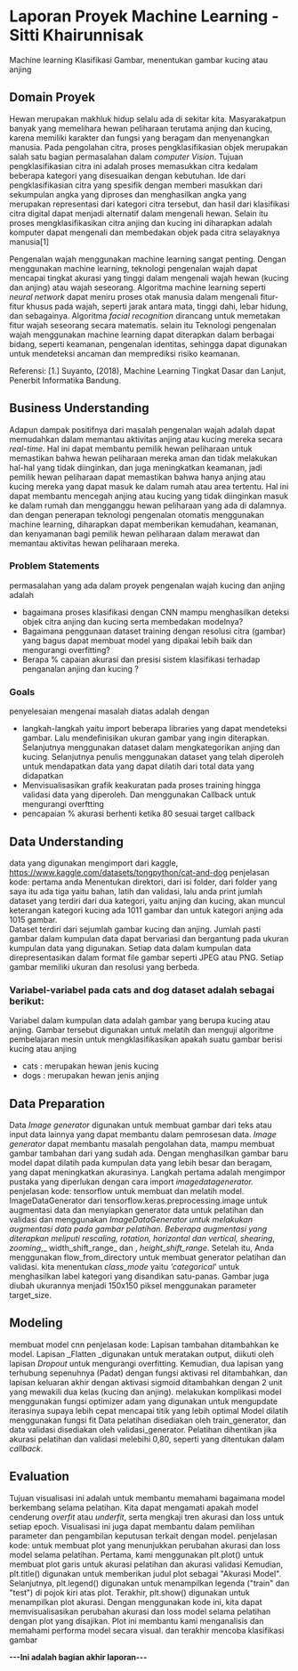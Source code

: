 # Laporan Proyek Machine Learning - Sitti Khairunnisak
Machine learning Klasifikasi Gambar, menentukan gambar kucing atau anjing

## Domain Proyek
Hewan merupakan makhluk hidup selalu ada di sekitar kita. Masyarakatpun banyak yang memelihara hewan peliharaan terutama anjing dan kucing, karena memiliki karakter dan fungsi yang beragam dan menyenangkan manusia. Pada pengolahan citra, proses pengklasifikasian objek merupakan salah satu bagian permasalahan dalam _computer Vision_. Tujuan pengklasifikasian citra ini adalah proses memasukkan citra kedalam beberapa kategori yang disesuaikan dengan kebutuhan. Ide dari pengklasifikasian citra yang spesifik dengan memberi masukkan dari sekumpulan angka yang diproses dan menghasilkan angka yang merupakan representasi dari kategori citra tersebut, dan hasil dari klasifikasi citra digital dapat menjadi alternatif dalam mengenali hewan. Selain itu proses mengklasifikasikan citra anjing dan kucing ini diharapkan adalah komputer dapat mengenali dan membedakan objek pada citra selayaknya manusia[1]

Pengenalan wajah menggunakan machine learning sangat penting. Dengan menggunakan machine learning, teknologi pengenalan wajah dapat mencapai tingkat akurasi yang tinggi dalam mengenali wajah hewan (kucing dan anjing) atau wajah seseorang. Algoritma machine learning seperti _neural network_ dapat meniru proses otak manusia dalam mengenali fitur-fitur khusus pada wajah, seperti jarak antara mata, tinggi dahi, lebar hidung, dan sebagainya. Algoritma _facial recognition_ dirancang untuk memetakan fitur wajah seseorang secara matematis.
selain itu Teknologi pengenalan wajah menggunakan machine learning dapat diterapkan dalam berbagai bidang, seperti keamanan, pengenalan identitas, sehingga dapat digunakan untuk mendeteksi ancaman dan memprediksi risiko keamanan.

Referensi: [1.] Suyanto, (2018), Machine Learning Tingkat Dasar dan Lanjut, Penerbit Informatika Bandung.

## Business Understanding
Adapun dampak positifnya dari masalah pengenalan wajah adalah dapat memudahkan dalam memantau aktivitas anjing atau kucing mereka secara _real-time_. Hal ini dapat membantu pemilik hewan peliharaan untuk memastikan bahwa hewan peliharaan mereka aman dan tidak melakukan hal-hal yang tidak diinginkan, dan juga meningkatkan keamanan, jadi pemilik hewan peliharaan dapat memastikan bahwa hanya anjing atau kucing mereka yang dapat masuk ke dalam rumah atau area tertentu. Hal ini dapat membantu mencegah anjing atau kucing yang tidak diinginkan masuk ke dalam rumah dan mengganggu hewan peliharaan yang ada di dalamnya. dan dengan penerapan teknologi pengenalan otomatis menggunakan machine learning, diharapkan dapat memberikan kemudahan, keamanan, dan kenyamanan bagi pemilik hewan peliharaan dalam merawat dan memantau aktivitas hewan peliharaan mereka.

### Problem Statements
permasalahan yang ada dalam proyek pengenalan wajah kucing dan anjing adalah
- bagaimana proses klasifikasi dengan CNN mampu menghasilkan deteksi objek citra anjing dan kucing serta membedakan modelnya?
- Bagaimana penggunaan dataset training dengan resolusi citra (gambar) yang bagus dapat membuat model yang dipakai lebih baik dan mengurangi overfitting?
- Berapa % capaian akurasi dan presisi sistem klasifikasi terhadap penganalan anjing dan kucing ?

### Goals
penyelesaian mengenai masalah diatas adalah dengan
- langkah-langkah yaitu import beberapa libraries yang dapat mendeteksi gambar. Lalu mendefinisikan ukuran gambar yang ingin diterapkan. Selanjutnya menggunakan
dataset dalam mengkategorikan anjing dan kucing. Selanjutnya penulis menggunakan dataset yang telah diperoleh untuk mendapatkan data yang dapat dilatih dari
total data yang didapatkan
- Menvisualisasikan grafik keakuratan pada proses training hingga validasi data yang diperoleh. Dan menggunakan Callback untuk mengurangi overftting
- pencapaian % akurasi berhenti ketika 80 sesuai target callback

## Data Understanding
data yang digunakan mengimport dari kaggle, https://www.kaggle.com/datasets/tongpython/cat-and-dog
penjelasan kode:
pertama anda Menentukan direktori, dari isi folder, dari folder yang saya itu ada tiga yaitu bahan, latih dan validasi, lalu anda print jumlah dataset yang terdiri dari dua kategori, yaitu anjing dan kucing, akan muncul keterangan kategori kucing ada 1011 gambar dan untuk kategori anjing ada 1015 gambar.    
Dataset terdiri dari sejumlah gambar kucing dan anjing. Jumlah pasti gambar dalam kumpulan data dapat bervariasi dan bergantung pada ukuran kumpulan data yang digunakan. 
Setiap data dalam kumpulan data direpresentasikan dalam format file gambar seperti JPEG atau PNG. Setiap gambar memiliki ukuran dan resolusi yang berbeda.

### Variabel-variabel pada cats and dog dataset adalah sebagai berikut:
Variabel dalam kumpulan data adalah gambar yang berupa kucing atau anjing. Gambar tersebut digunakan untuk melatih dan menguji algoritme pembelajaran mesin untuk mengklasifikasikan apakah suatu gambar berisi kucing atau anjing
- cats : merupakan hewan jenis kucing
- dogs : merupakan hewan jenis anjing

## Data Preparation
Data _Image generator_ digunakan untuk membuat gambar dari teks atau input data lainnya yang dapat membantu dalam pemrosesan data. _Image generator_ dapat membantu masalah pengolahan data, mampu membuat gambar tambahan dari yang sudah ada. Dengan menghasilkan gambar baru model dapat dilatih pada kumpulan data yang lebih besar dan beragam, yang dapat meningkatkan akurasinya. Langkah pertama adalah mengimpor pustaka yang diperlukan dengan cara import _imagedatagenerator._
penjelasan kode:
tensorflow untuk membuat dan melatih model.
ImageDataGenerator dari tensorflow.keras.preprocessing.image untuk augmentasi data dan menyiapkan generator data untuk pelatihan dan validasi dan menggunakan _ImageDataGenerator _untuk melakukan augmentasi data pada gambar pelatihan. Beberapa augmentasi yang diterapkan meliputi _rescaling_, _rotation_, _horizontal_ dan _vertical_,_ shearing_, _zooming_,_ width_shift_range_ dan , _height_shift_range_.     Setelah itu, Anda menggunakan flow_from_directory untuk membuat generator pelatihan dan validasi. kita menentukan _class_mode_ yaitu _'categorical_' untuk menghasilkan label kategori yang disandikan satu-panas. Gambar juga diubah ukurannya menjadi 150x150 piksel menggunakan parameter target_size.
 
## Modeling
membuat model cnn
penjelasan kode:
Lapisan tambahan ditambahkan ke model. Lapisan _Flatten _digunakan untuk meratakan output, diikuti oleh lapisan _Dropout_ untuk mengurangi overfitting. Kemudian, dua lapisan yang terhubung sepenuhnya (Padat) dengan fungsi aktivasi rel ditambahkan, dan lapisan keluaran akhir dengan aktivasi sigmoid ditambahkan dengan 2 unit yang mewakili dua kelas (kucing dan anjing).
melakukan komplikasi model menggunakan fungsi optimizer adam yang digunakan untuk mengupdate iterasinya supaya lebih cepat mencapai titik yang lebih optimal
Model dilatih menggunakan fungsi fit
Data pelatihan disediakan oleh train_generator, dan data validasi disediakan oleh validasi_generator. Pelatihan dihentikan jika akurasi pelatihan dan validasi melebihi 0,80, seperti yang ditentukan dalam _callback_.

## Evaluation
Tujuan visualisasi ini adalah untuk membantu memahami bagaimana model berkembang selama pelatihan. Kita dapat mengamati apakah model cenderung _overfit_ atau _underfit_, serta mengkaji tren akurasi dan loss untuk setiap epoch. Visualisasi ini juga dapat membantu dalam pemilihan parameter dan pengambilan keputusan terkait dengan model.
penjelasan kode:
untuk membuat plot yang menunjukkan perubahan akurasi dan loss model selama pelatihan.
Pertama, kami menggunakan plt.plot() untuk membuat plot garis untuk akurasi pelatihan dan akurasi validasi 
Kemudian, plt.title() digunakan untuk memberikan judul plot sebagai "Akurasi Model".
Selanjutnya, plt.legend() digunakan untuk menampilkan legenda ("train" dan "test") di pojok kiri atas plot.
Terakhir, plt.show() digunakan untuk menampilkan plot akurasi.
Dengan menggunakan kode ini, kita dapat memvisualisasikan perubahan akurasi dan loss model selama pelatihan dengan plot yang disajikan. Plot ini membantu kami menganalisis dan memahami performa model secara visual. 
dan terakhir mencoba klasifikasi gambar

**---Ini adalah bagian akhir laporan---**
